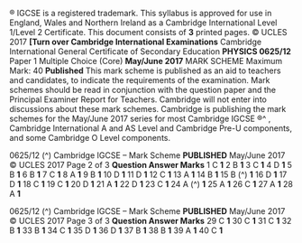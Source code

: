 ® IGCSE is a registered trademark. This syllabus is approved for use in England, Wales and Northern Ireland as a Cambridge International Level 1/Level 2 Certificate. This document consists of **3** printed pages. © UCLES 2017 **[Turn over Cambridge International Examinations** Cambridge International General Certificate of Secondary Education **PHYSICS 0625/12** Paper 1 Multiple Choice (Core) **May/June 2017** MARK SCHEME Maximum Mark: 40 **Published** This mark scheme is published as an aid to teachers and candidates, to indicate the requirements of the examination. Mark schemes should be read in conjunction with the question paper and the Principal Examiner Report for Teachers. Cambridge will not enter into discussions about these mark schemes. Cambridge is publishing the mark schemes for the May/June 2017 series for most Cambridge IGCSE ®^ , Cambridge International A and AS Level and Cambridge Pre-U components, and some Cambridge O Level components. 


0625/12 (^) Cambridge IGCSE – Mark Scheme **PUBLISHED** May/June 2017 © UCLES 2017 Page 2 of 3 **Question Answer Marks** 1 C **1** 2 B **1** 3 C **1** 4 D **1** 5 B **1** 6 B **1** 7 C **1** 8 A **1** 9 B **1** 10 D **1** 11 D **1** 12 C **1** 13 A **1** 14 B **1** 15 B (^) **1** 16 D **1** 17 D **1** 18 C **1** 19 C **1** 20 D **1** 21 A **1** 22 D **1** 23 C **1** 24 A (^) **1** 25 A **1** 26 C **1** 27 A **1** 28 A **1** 


0625/12 (^) Cambridge IGCSE – Mark Scheme **PUBLISHED** May/June 2017 © UCLES 2017 Page 3 of 3 **Question Answer Marks** 29 C **1** 30 C **1** 31 C **1** 32 B **1** 33 B **1** 34 C **1** 35 D **1** 36 D **1** 37 B **1** 38 B **1** 39 A **1** 40 C **1** 


